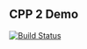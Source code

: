 ## CPP 2 Demo ##
[![Build Status](https://travis-ci.org/IAMColumbia/cpp2_demo.svg?branch=master)](https://travis-ci.org/IAMColumbia/cpp2_demo)

